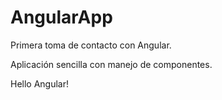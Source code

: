 # AngularApp
Primera toma de contacto con Angular.

Aplicación sencilla con manejo de componentes.

Hello Angular!
